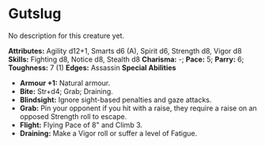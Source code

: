 # Gutslug

No description for this creature yet.

**Attributes:** Agility d12+1, Smarts d6 (A), Spirit d6, Strength d8,
Vigor d8
**Skills:** Fighting d8, Notice d8, Stealth d8
**Charisma:** -; **Pace:** 5; **Parry:** 6; **Toughness:** 7 (1)
**Edges:** Assassin
**Special Abilities**

- **Armour +1:** Natural armour.
- **Bite:** Str+d4; Grab; Draining.
- **Blindsight:** Ignore sight-based penalties and gaze attacks.
- **Grab:** Pin your opponent if you hit with a raise, they require a
raise on an opposed Strength roll to escape.
- **Flight:** Flying Pace of 8" and Climb 3.
- **Draining:** Make a Vigor roll or suffer a level of Fatigue.
